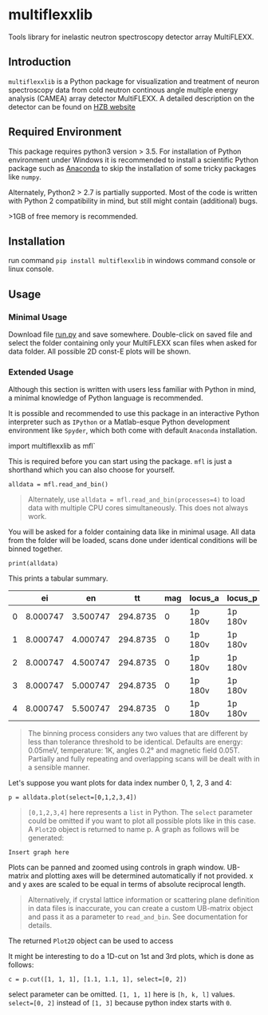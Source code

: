 # multiflexxlib
Tools library for inelastic neutron spectroscopy detector array MultiFLEXX.
## Introduction
`multiflexxlib` is a Python package for visualization and treatment of neuron spectroscopy data from cold neutron continous angle multiple energy analysis (CAMEA) array detector MultiFLEXX. A detailed description on the detector can be found on [HZB website](https://www.helmholtz-berlin.de/forschung/oe/em/transport-phenomena/em-amct-instruments/flex/multiflexx_en.html)

## Required Environment
This package requires python3 version > 3.5. For installation of Python environment under Windows it is recommended to install a scientific Python package such as [Anaconda](https://www.anaconda.com/download/) to skip the installation of some tricky packages like `numpy`.

Alternately, Python2 > 2.7 is partially supported. Most of the code is written with Python 2 compatibility in mind, but still might contain (additional) bugs.

\>1GB of free memory is recommended.
## Installation
run command `pip install multiflexxlib` in windows command console or linux console.
## Usage
### Minimal Usage
Download file [run.py](https://github.com/yumemi5k/multiflexxlib/blob/master/run.py) and save  somewhere. Double-click on saved file and select the folder containing only your MultiFLEXX scan files when asked for data folder. All possible 2D const-E plots will be shown.
### Extended Usage
Although this section is written with users less familiar with Python in mind, a minimal knowledge of Python language is recommended.

It is possible and recommended to use this package in an interactive Python interpreter such as `IPython` or a Matlab-esque Python development environment like `Spyder`, which both come with default `Anaconda` installation.

import multiflexxlib as mfl`

This is required before you can start using the package. ```mfl``` is just a shorthand which you can also choose for yourself.

`alldata = mfl.read_and_bin()`
>Alternately, use `alldata = mfl.read_and_bin(processes=4)` to load data with multiple CPU cores simultaneously. This does not always work.

You will be asked for a folder containing data like in minimal usage. All data from the folder will be loaded, scans done under identical conditions will be binned together.

`print(alldata)`

This prints a tabular summary.

| |ei|en|tt|mag|locus_a|locus_p|points|
|----|----|----|---|---|----|---|---|
|0|8.000747|3.500747|294.8735|0|1p 180v|1p 180v|3782 pts|
|1|8.000747|4.000747|294.8735|0|1p 180v|1p 180v|3538 pts|
|2|8.000747|4.500747|294.8735|0|1p 180v|1p 180v|3538 pts|
|3|8.000747|5.000747|294.8735|0|1p 180v|1p 180v|3660 pts|
|4|8.000747|5.500747|294.8735|0|1p 180v|1p 180v|3782 pts|

>The binning process considers any two values that are different by less than tolerance threshold to be identical. Defaults are energy: 0.05meV, temperature: 1K, angles 0.2&deg; and magnetic field 0.05T. Partially and fully repeating and overlapping scans will be dealt with in a sensible manner.

Let's suppose you want plots for data index number 0, 1, 2, 3 and 4:

`p = alldata.plot(select=[0,1,2,3,4])`
>`[0,1,2,3,4]` here represents a `list` in Python. The `select` parameter could be omitted if you want to plot all possible plots like in this case. A `Plot2D` object is returned to name p.
A graph as follows will be generated:

`Insert graph here`

Plots can be panned and zoomed using controls in graph window. UB-matrix and plotting axes will be determined automatically if not provided. x and y axes are scaled to be equal in terms of absolute reciprocal length.
>Alternatively, if crystal lattice information or scattering plane definition in data files is inaccurate, you can create a custom UB-matrix object and pass it as a parameter to `read_and_bin`. See documentation for details. 

The returned `Plot2D` object can be used to access 

It might be interesting to do a 1D-cut on 1st and 3rd plots, which is done as follows:

`c = p.cut([1, 1, 1], [1.1, 1.1, 1], select=[0, 2])`

select parameter can be omitted. `[1, 1, 1]` here is `[h, k, l]` values. `select=[0, 2]` instead of `[1, 3]` because python index starts with `0`.

